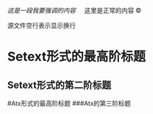 *这是一段我要强调的内容*     这里是正常的内容
&copy;

源文件空行表示显示换行

Setext形式的最高阶标题
=====================

Setext形式的第二阶标题
--------------------

#Atx形式的最高阶标题 ###Atx的第三阶标题
